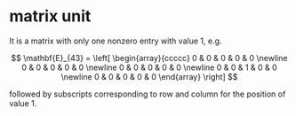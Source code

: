 # matrix unit
It is a matrix with only one nonzero entry with value $1$, e.g.

$$
\mathbf{E}_{43} = \left[
\begin{array}{ccccc}
0 & 0 & 0 & 0 & 0 \newline
0 & 0 & 0 & 0 & 0 \newline
0 & 0 & 0 & 0 & 0 \newline
0 & 0 & 1 & 0 & 0 \newline
0 & 0 & 0 & 0 & 0
\end{array}
\right]
$$

followed by subscripts corresponding to row and column for the position of value $1$.